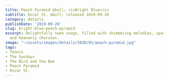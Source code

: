 ```yaml
---
title: Peach Pyramid &bull; <i>Bright Blue</i>
subtitle: Oscar St. &bull; released 2019-09-20
category: details
publishDate: '2019-09-28'
slug: bright-blue-peach-pyramid
excerpt: Delightfully twee songs, filled with shimmering melodies, sparkling production,
  and heavenly choruses.
image: "~/assets/images/details/2020/01/peach-pyramid.jpg"
tags:
- Tennis
- The Sundays
- The Bird and the Bee
- Peach Pyramid
- Oscar St.
---
```


